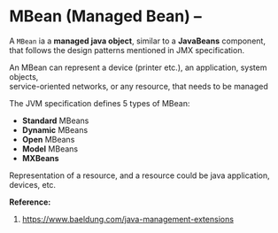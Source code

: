 # MBean (Managed Bean) –

A `MBean` ia a **managed java object**, similar to a **JavaBeans** component,  
that follows the design patterns mentioned in JMX specification.  

An MBean can represent a device (printer etc.), an application, system objects,  
service-oriented networks, or any resource, that needs to be managed  

The JVM specification defines 5 types of MBean:  

- **Standard** MBeans
- **Dynamic** MBeans
- **Open** MBeans
- **Model** MBeans
- **MXBeans**


Representation of a resource, and a resource could be java application, devices, etc.  

**Reference:**  
1. https://www.baeldung.com/java-management-extensions

